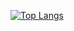 [![Top Langs](https://github-readme-stats.vercel.app/api/top-langs/?username=121Takane&layout=compact&theme=ayu-mirage)](https://github.com/anuraghazra/github-readme-stats)

<!--
**121Takane/121Takane** is a ✨ _special_ ✨ repository because its `README.md` (this file) appears on your GitHub profile.

Here are some ideas to get you started:

- 🔭 I’m currently working on ...
- 🌱 I’m currently learning ...
- 👯 I’m looking to collaborate on ...
- 🤔 I’m looking for help with ...
- 💬 Ask me about ...
- 📫 How to reach me: ...
- 😄 Pronouns: ...
- ⚡ Fun fact: ...
-->
